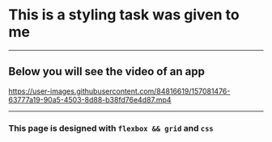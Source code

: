 # This is a styling task was given to me
---

## Below you will see the video  of an app

https://user-images.githubusercontent.com/84816619/157081476-63777a19-90a5-4503-8d88-b38fd76e4d87.mp4

---

### This page is designed with `flexbox && grid` and `css`
